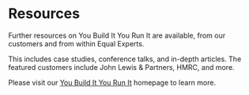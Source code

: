 # Resources

Further resources on You Build It You Run It are available, from our customers and from within Equal Experts.

This includes case studies, conference talks, and in-depth articles. The featured customers include John Lewis & Partners, HMRC, and more.

Please visit our [You Build It You Run It](https://playbooks.equalexperts.com/you-build-it-you-run-it) homepage to learn more.
